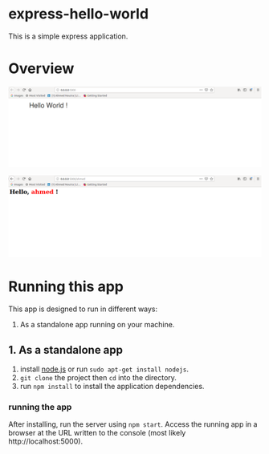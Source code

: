 # express-hello-world

This is a simple express application.

# Overview

![hello_world](/img/hello_world.png)

![hello_ahmed](/img/hello_ahmed.png)

# Running this app

This app is designed to run in different ways:

1. As a standalone app running on your machine.


## 1. As a standalone app

1. install [node.js](https://nodejs.org/en/) or run `sudo apt-get install nodejs`.
2. `git clone` the project then `cd` into the directory.
3. run `npm install` to install the application dependencies.

### running the app

After installing, run the server using `npm start`.
Access the running app in a browser at the URL written to the console (most likely http://localhost:5000).
